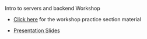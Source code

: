 Intro to servers and backend Workshop

- [Click here](https://github.com/uwmadisonieee/Server-And-Database-Workshop) for the workshop practice section material

- [Presentation Slides](https://drive.google.com/open?id=1aTsOQSviAGNWAKfde-Ugo8UmYAVbIv_igaXJXxLKffE)
